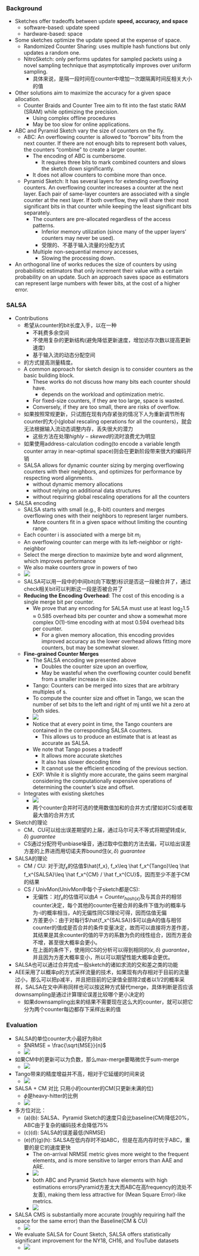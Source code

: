 ### Background
- Sketches offer tradeoffs between update **speed, accuracy, and space**
  - software-based: update speed
  - hardware-based: space
- Some sketches optimize the update speed at the expense of space.
  - Randomized Counter Sharing: uses multiple hash functions but only updates a random one. 
  - NitroSketch: only performs updates for sampled packets using a novel sampling technique that asymptotically improves over uniform sampling.
    - 具体来说，是隔一段时间在counter中增加一次跟隔离时间反相关大小的值
- Other solutions aim to maximize the accuracy for a given space allocation.
  - Counter Braids and Counter Tree aim to fit into the fast static RAM (SRAM) while optimizing the precision.
    - Using complex offline procedures
    - May be too slow for online applications.
- ABC and Pyramid Sketch vary the size of counters on the fly.
  - ABC: An overflowing counter is allowed to “borrow” bits from the next counter. If there are not enough bits to represent both values, the counters “combine” to create a larger counter.
    - The encoding of ABC is cumbersome. 
      - It requires three bits to mark combined counters and slows the sketch down significantly. 
    - It does not allow counters to combine more than once.
  - Pyramid Sketch: It has several layers for extending overflowing counters. An overflowing counter increases a counter at the next layer. Each pair of same-layer counters are associated with a single counter at the next layer. If both overflow, they will share their most significant bits in that counter while keeping the least significant bits separately.
    - The counters are pre-allocated regardless of the access patterns. 
      - Inferior memory utilization (since many of the upper layers’ counters may never be used).
      - 受限的、不基于输入流量的分配方式
    - Multiple non-sequential memory accesses,
      - Slowing the processing down.
- An orthogonal line of works reduces the size of counters by using probabilistic estimators that only increment their value with a certain probability on an update. Such an approach saves space as estimators can represent large numbers with fewer bits, at the cost of a higher error.

### SALSA
- Contributions
  - 希望从counter的bit长度入手，以在一种
    - 不耗费多余空间
    - 不使用复杂的更新结构(避免降低更新速度，增加访存次数以提高更新速度)
    - 基于输入流的动态分配空间
  - 的方式提高测量精度。
  - A common approach for sketch design is to consider counters as the basic building block.
    - These works do not discuss how many bits each counter should have.
      - depends on the workload and optimization metric.
    - For fixed-size counters, if they are too large, space is wasted.
    - Conversely, if they are too small, there are risks of overflow.
  - 如果按照常规更新，只试图在现有内存紧张的情况下人为重新调节所有counter的大小(global rescaling operations for all the counters)，就会无法根据输入流动态调整内存，丢失很大的潜力
    - 这些方法在处理$highly-skewed$的流时浪费尤为明显
  - 如果使用address-calculation coding(to encode a variable length counter array in near-optimal space)则会在更新阶段带来很大的编码开销
  - SALSA allows for dynamic counter sizing by merging overflowing counters with their neighbors, and optimizes for performance by respecting word alignments.
    - without dynamic memory allocations
    - without relying on additional data structures
    - without requiring global rescaling operations for all the counters
- SALSA encoding
  - SALSA starts with small (e.g., 8-bit) counters and merges overflowing ones with their neighbors to represent larger numbers.
    - More counters fit in a given space without limiting the counting range.
  - Each counter i is associated with a merge bit $m_i$
  - An overflowing counter can merge with its left-neighbor or right-neighbor
  - Select the merge direction to maximize byte and word alignment, which improves performance
  - We also make counters grow in powers of two
  - <img src="./pics/1.jpeg">
  - SALSA可以用一段中的中间bit(向下取整)标识是否这一段被合并了，通过check相关bit可以判断这一段是否被合并了
  - **Reducing the Encoding Overhead**: The cost of this encoding is a single merge bit per counter.
    - We prove that any encoding for SALSA must use at least $\log_2 1.5$ ≈ 0.585 overhead bits per counter and show a somewhat more complex O(1)-time encoding with at most 0.594 overhead bits per counter.
      - For a given memory allocation, this encoding provides improved accuracy as the lower overhead allows fitting more counters, but may be somewhat slower.
  - **Fine-grained Counter Merges**
    - The SALSA encoding we presented above 
      - Doubles the counter size upon an overflow, 
      - May be wasteful when the overflowing counter could benefit from a smaller increase in size.
    - Tango: Counters can be merged into sizes that are arbitrary multiples of s.
    - To compute the counter size and offset in Tango, we scan the number of set bits to the left and right of mj until we hit a zero at both sides.
    - <img src="./pics/2.jpeg">
    - Notice that at every point in time, the Tango counters are contained in the corresponding SALSA counters. 
      - This allows us to produce an estimate that is at least as accurate as SALSA.
    - We note that Tango poses a tradeoff
      - It allows more accurate sketches
      - It also has slower decoding time
      - It cannot use the efficient encoding of the previous section.
    - EXP: While it is slightly more accurate, the gains seem marginal considering the computationally expensive operations of determining the counter’s size and offset.
  - Integrates with existing sketches
    - <img src="./pics/3.jpeg">
    - 两个counter合并时可选的使用数值加和的合并方式(譬如对CS)或者取最大值的合并方式
- Sketch的理论
  - CM、CU可以给出误差期望的上届，通过马尔可夫不等式将期望转成$(\epsilon, \delta)\ guarantee$
  - CS通过分配符号unbiase噪音，通过取中位数的方法去偏，可以给出误差方差的上界进而用切诺夫界bound住$(\epsilon, \delta)\ guarantee$
- SALSA的理论
  - CM / CU: 对于流$f_x$的估值$\hat{f_x}, f_x\leq \hat f_x^{Tango}\leq \hat f_x^{SALSA}\leq \hat f_x^{CM} / \hat f_x^{CU}$，因而至少不差于CM的结果
  - CS / UnivMon(UnivMon中每个子sketch都是CS): 
    - 无偏性：对$f_x$的估值可以由$A = Counter_{hash(x)}$及与其合并的相邻counter决定，每个其他的counter在被合并的条件下值为i的概率与为-i的概率相当，A的无偏性同CS理论可得，因而估值无偏
    - 方差更小：由于对每行$\hat{f_x^{SALSA}}$可以由A的值与相邻counter的值成是否合并的条件变量决定，故而可以直接将方差作差，其结果是其余counter的值的平方的系数为负的线性组合，因而方差会不增，甚至很大概率会更小。
    - 在上面的条件下，使用同CS的分析可以得到相同的$(\epsilon, \delta)\ guarantee$，并且因为方差大概率变小，所以可以期望性能大概率会更优。
- SALSA也可以通过合并完成一般sketch的诸如求流的交和差之类的功能
- AEE采用了以概率p的方式采样流量的技术，如果现有内存相对于目前的流量过小，那么可以把p减半，并且把目前的记录值全部除2或者以1/2的概率采样，SALSA在文中声称同样也可以按这种方式替代merge，具体判断是否应该downsampling是通过计算理论误差比较哪个更小决定的
  - 如果downsampling出来的结果不需要现在这么大的counter，就可以把它分为两个counter每边都存下采样出来的值

### Evaluation
- SALSA的单位counter大小最好为8bit
  - $NRMSE = \frac{\sqrt{MSE}}{n}$
  - <img src="./pics/4.jpeg">
- 如果CM中的更新可以为负数，那么max-merge要略微优于sum-merge
  - <img src="./pics/5.jpeg">
- Tango带来的精度增益并不高，相对于它延缓的时间来说
  - <img src="./pics/6.jpeg">
- SALSA + CM 对比 只用小的counter的CM(只更新未满的位)
  - $\phi$是heavy-hitter的比例
  - <img src="./pics/7.jpeg">
- 多方位对比：
  - (a)(b): SALSA、Pyramid Sketch的速度只会比baseline(CM)降低20%，ABC由于复杂的编码技术会降低75%
  - (c)(d): SALSA的误差最低(NRMSE)
  - (e)(f)(g)(h): SALSA在低内存时不如ABC，但是在高内存时优于ABC，重要的是它的速度更快
    - The on-arrival NRMSE metric gives more weight to the frequent elements, and is more sensitive to larger errors than AAE and ARE.
    - <img src="./pics/8.jpeg">
    - both ABC and Pyramid Sketch have elements with high estimations errors(Pyramid方差太大而ABC在高frequency的流处不友善), making them less attractive for (Mean Square Error)-like metrics.
    - <img src="./pics/9.jpeg">
- SALSA CMS is substantially more accurate (roughly requiring half the space for the same error) than the Baseline(CM & CU)
  - <img src="./pics/10.jpeg">
- We evaluate SALSA for Count Sketch, SALSA offers statistically significant improvement for the NY18, CH16, and YouTube datasets
  - <img src="./pics/11.jpeg">